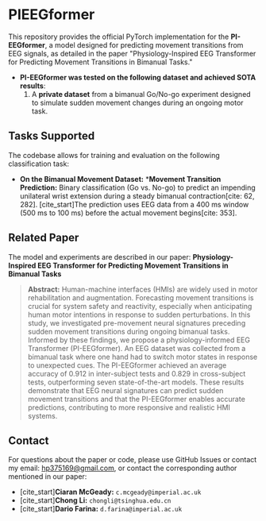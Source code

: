 # PIEEGformer
This repository provides the official PyTorch implementation for the **PI-EEGformer**, a model designed for predicting movement transitions from EEG signals, as detailed in the paper "Physiology-Inspired EEG Transformer for Predicting Movement Transitions in Bimanual Tasks."

* **PI-EEGformer was tested on the following dataset and achieved SOTA results**:
    1. A **private dataset** from a bimanual Go/No-go experiment designed to simulate sudden movement changes during an ongoing motor task.

## Tasks Supported

The codebase allows for training and evaluation on the following classification task:

* **On the Bimanual Movement Dataset:**
    ***Movement Transition Prediction:** Binary classification (Go vs. No-go) to predict an impending unilateral wrist extension during a steady bimanual contraction[cite: 62, 282]. [cite_start]The prediction uses EEG data from a 400 ms window (500 ms to 100 ms) before the actual movement begins[cite: 353].

## Related Paper

The model and experiments are described in our paper:
**Physiology-Inspired EEG Transformer for Predicting Movement Transitions in Bimanual Tasks**

> **Abstract:** Human-machine interfaces (HMIs) are widely used in motor rehabilitation and augmentation. Forecasting movement transitions is crucial for system safety and reactivity, especially when anticipating human motor intentions in response to sudden perturbations. In this study, we investigated pre-movement neural signatures preceding sudden movement transitions during ongoing bimanual tasks. Informed by these findings, we propose a physiology-informed EEG Transformer (PI-EEGformer). An EEG dataset was collected from a bimanual task where one hand had to switch motor states in response to unexpected cues. The PI-EEGformer achieved an average accuracy of 0.912 in inter-subject tests and 0.829 in cross-subject tests, outperforming seven state-of-the-art models. These results demonstrate that EEG neural signatures can predict sudden movement transitions and that the PI-EEGformer enables accurate predictions, contributing to more responsive and realistic HMI systems.

## Contact

For questions about the paper or code, please use GitHub Issues or contact my email: hp375169@gmail.com, or contact the corresponding author mentioned in our paper:
* [cite_start]**Ciaran McGeady:** `c.mcgeady@imperial.ac.uk`
* [cite_start]**Chong Li:** `chongli@tsinghua.edu.cn`
* [cite_start]**Dario Farina:** `d.farina@imperial.ac.uk`
